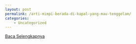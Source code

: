 ```yaml
---
layout: post
permalink: /arti-mimpi-berada-di-kapal-yang-mau-tenggelam/
categories:
    - Uncategorized
---
```


[Baca Selengkapnya](/09)